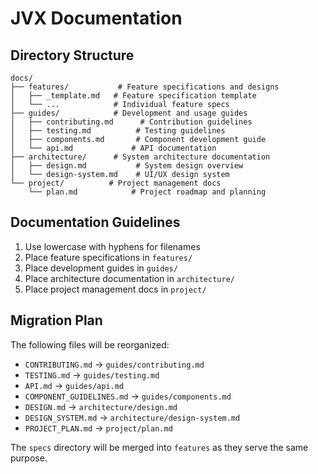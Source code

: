 # JVX Documentation

## Directory Structure

```
docs/
├── features/           # Feature specifications and designs
│   ├── _template.md   # Feature specification template
│   └── ...            # Individual feature specs
├── guides/            # Development and usage guides
│   ├── contributing.md      # Contribution guidelines
│   ├── testing.md          # Testing guidelines
│   ├── components.md       # Component development guide
│   └── api.md             # API documentation
├── architecture/      # System architecture documentation
│   ├── design.md           # System design overview
│   └── design-system.md    # UI/UX design system
└── project/          # Project management docs
    └── plan.md            # Project roadmap and planning
```

## Documentation Guidelines

1. Use lowercase with hyphens for filenames
2. Place feature specifications in `features/`
3. Place development guides in `guides/`
4. Place architecture documentation in `architecture/`
5. Place project management docs in `project/`

## Migration Plan

The following files will be reorganized:
- `CONTRIBUTING.md` → `guides/contributing.md`
- `TESTING.md` → `guides/testing.md`
- `API.md` → `guides/api.md`
- `COMPONENT_GUIDELINES.md` → `guides/components.md`
- `DESIGN.md` → `architecture/design.md`
- `DESIGN_SYSTEM.md` → `architecture/design-system.md`
- `PROJECT_PLAN.md` → `project/plan.md`

The `specs` directory will be merged into `features` as they serve the same purpose. 